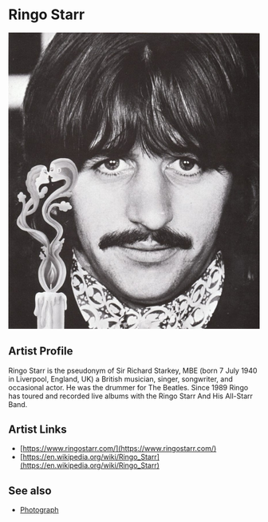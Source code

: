 # Ringo Starr

![](../../assets/artists/Ringo_Starr.png)

## Artist Profile

Ringo Starr is the pseudonym of Sir Richard Starkey, MBE (born 7 July 1940 in Liverpool, England, UK) a British musician, singer, songwriter, and occasional actor. He was the drummer for The Beatles. 
Since 1989 Ringo has toured and recorded live albums with the Ringo Starr And His All-Starr Band.

## Artist Links

- [https://www.ringostarr.com/](https://www.ringostarr.com/)
- [https://en.wikipedia.org/wiki/Ringo_Starr](https://en.wikipedia.org/wiki/Ringo_Starr)


## See also

- [Photograph](Photograph.md)
